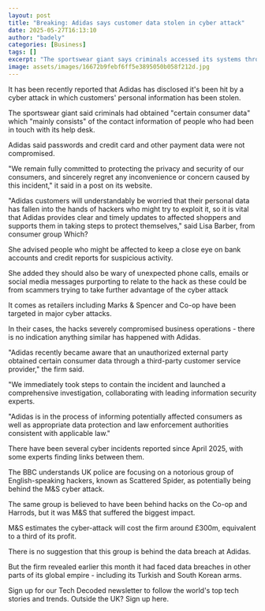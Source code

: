 ```yaml
---
layout: post
title: "Breaking: Adidas says customer data stolen in cyber attack"
date: 2025-05-27T16:13:10
author: "badely"
categories: [Business]
tags: []
excerpt: "The sportswear giant says criminals accessed its systems through a 'third-party customer service provider.'"
image: assets/images/16672b9febf6ff5e3895050b058f212d.jpg
---
```


It has been recently reported that Adidas has disclosed it's been hit by a cyber attack in which customers' personal information has been stolen.

The sportswear giant said criminals had obtained "certain consumer data"  which "mainly consists" of the contact information of people who had been in touch with its help desk.

Adidas said passwords and credit card and other payment data were not compromised.

"We remain fully committed to protecting the privacy and security of our consumers, and sincerely regret any inconvenience or concern caused by this incident," it said in a post on its website.

"Adidas customers will understandably be worried that their personal data has fallen into the hands of hackers who might try to exploit it, so it is vital that Adidas provides clear and timely updates to affected shoppers and supports them in taking steps to protect themselves," said Lisa Barber, from consumer group Which?

She advised people who might be affected to keep a close eye on bank accounts and credit reports for suspicious activity.

She added they should also be wary of unexpected phone calls, emails or social media messages purporting to relate to the hack as these could be from scammers trying to take further advantage of the cyber attack

It comes as retailers including Marks & Spencer and Co-op have been targeted in major cyber attacks.

In their cases, the hacks severely compromised business operations - there is no indication anything similar has happened with Adidas.

"Adidas recently became aware that an unauthorized external party obtained certain consumer data through a third-party customer service provider," the firm said. 

"We immediately took steps to contain the incident and launched a comprehensive investigation, collaborating with leading information security experts.

"Adidas is in the process of informing potentially affected consumers as well as appropriate data protection and law enforcement authorities consistent with applicable law."

There have been several cyber incidents reported since April 2025, with some experts finding links between them.

The BBC understands UK police are focusing on a notorious group of English-speaking hackers, known as Scattered Spider, as potentially being behind the M&S cyber attack.

The same group is believed to have been behind hacks on the Co-op and Harrods, but it was M&S that suffered the biggest impact.

M&S estimates the cyber-attack will cost the firm around £300m, equivalent to a third of its profit.

There is no suggestion that this group is behind the data breach at Adidas.

But the firm revealed earlier this month it had faced data breaches in other parts of its global empire - including its Turkish and South Korean arms.

Sign up for our Tech Decoded newsletter to follow the world's top tech stories and trends. Outside the UK? Sign up here.

